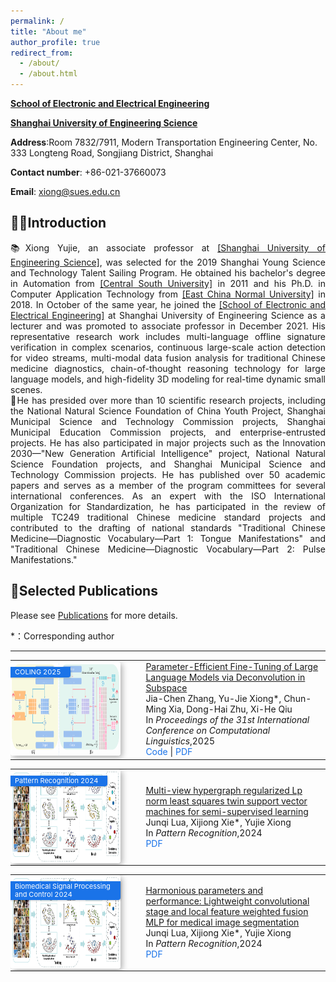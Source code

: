 ```yaml
---
permalink: /
title: "About me"
author_profile: true
redirect_from: 
  - /about/
  - /about.html
---
```


**[School of Electronic and Electrical Engineering](https://seee.sues.edu.cn/)**

**[Shanghai University of Engineering Science](https://www.sues.edu.cn/)**



**Address**:Room 7832/7911, Modern Transportation Engineering Center, No. 333 Longteng Road, Songjiang District, Shanghai

**Contact number**: +86-021-37660073

**Email**: xiong@sues.edu.cn

## 👨‍🎓Introduction

<div style="text-align: justify;">📚Xiong Yujie, an associate professor at <a href='https://www.sues.edu.cn/'>[Shanghai University of Engineering Science]</a>, was selected for the 2019 Shanghai Young Science and Technology Talent Sailing Program. He obtained his bachelor's degree in Automation from <a href='https://www.csu.edu.cn/'>[Central South University]</a> in 2011 and his Ph.D. in Computer Application Technology from <a href='https://www.ecnu.edu.cn/'>[East China Normal University]</a> in 2018. In October of the same year, he joined the <a href='https://seee.sues.edu.cn/'>[School of Electronic and Electrical Engineering]</a> at Shanghai University of Engineering Science as a lecturer and was promoted to associate professor in December 2021. His representative research work includes multi-language offline signature verification in complex scenarios, continuous large-scale action detection for video streams, multi-modal data fusion analysis for traditional Chinese medicine diagnostics, chain-of-thought reasoning technology for large language models, and high-fidelity 3D modeling for real-time dynamic small scenes. </div>

<div style="text-align: justify;">📖He has presided over more than 10 scientific research projects, including the National Natural Science Foundation of China Youth Project, Shanghai Municipal Science and Technology Commission projects, Shanghai Municipal Education Commission projects, and enterprise-entrusted projects. He has also participated in major projects such as the Innovation 2030—"New Generation Artificial Intelligence" project, National Natural Science Foundation projects, and Shanghai Municipal Science and Technology Commission projects. He has published over 50 academic papers and serves as a member of the program committees for several international conferences. As an expert with the ISO International Organization for Standardization, he has participated in the review of multiple TC249 traditional Chinese medicine standard projects and contributed to the drafting of national standards "Traditional Chinese Medicine—Diagnostic Vocabulary—Part 1: Tongue Manifestations" and "Traditional Chinese Medicine—Diagnostic Vocabulary—Part 2: Pulse Manifestations."</div>

## 📝Selected Publications
Please see [Publications](https://xiongyujie.cn/publications/) for more details.

*：Corresponding author

------

<table style="width: 100%; border: none; border-collapse: collapse;">
  <tr>
    <td style="width: 35%; border: none; padding: 0; vertical-align: middle; position: relative;">
      <div style="position: absolute; top: 10px; left: -8px;
           background: #1a73e8; color: white;
           padding: 2px 15px; /* 高度减少（原为3px） */
           font-size: 11px;  /* 字体稍小 */
           border-bottom-right-radius: 4px; 
           box-shadow: 1px 1px 3px rgba(0,0,0,0.2);
           font-weight: normal;
           line-height: 1.2;"> <!-- 调整行高 -->
        COLING 2025
      </div>
      <img src="/images/sp1.png" alt="图片描述" 
           style="width: 500px; height: 150px; 
           box-shadow: 3px 3px 10px rgba(0, 0, 0, 0.3); 
           border-radius: 4px;">
    </td>
    <td style="width: 65%; border: none; padding-left: 40px; vertical-align: middle;">
      <a href="https://xiongyujie.cn/publication/2025-01-19-paper-title-number-1">
        Parameter-Efficient Fine-Tuning of Large Language Models via Deconvolution in Subspace
      </a><br/>
      Jia-Chen Zhang, Yu-Jie Xiong*, Chun-Ming Xia, Dong-Hai Zhu, Xi-He Qiu<br/>
      In <i>Proceedings of the 31st International Conference on Computational Linguistics</i>,2025<br/>
      <a href="https://github.com/Godz-z/DCFT" style="color: #1a73e8; text-decoration: none;">Code</a> | 
      <a href="https://xiongyujie.cn/files/Parameter-Efficient_Fine-Tuning_of_Large_Language_Models_via_Deconvolution_in_Subspace.pdf" style="color: #1a73e8; text-decoration: none;">PDF</a>
    </td>
  </tr>
</table>
<table style="width: 100%; border: none; border-collapse: collapse;">
  <tr>
    <td style="width: 35%; border: none; padding: 0; vertical-align: middle; position: relative;">
      <div style="position: absolute; top: 10px; left: -8px;
           background: #1a73e8; color: white;
           padding: 2px 15px; /* 高度减少（原为3px） */
           font-size: 11px;  /* 字体稍小 */
           border-bottom-right-radius: 4px; 
           box-shadow: 1px 1px 3px rgba(0,0,0,0.2);
           font-weight: normal;
           line-height: 1.2;"> <!-- 调整行高 -->
         Pattern Recognition 2024
      </div>
      <img src="/images/sp2.png" alt="图片描述" 
           style="width: 500px; height: 150px; 
           box-shadow: 3px 3px 10px rgba(0, 0, 0, 0.3); 
           border-radius: 4px;">
    </td>
    <td style="width: 65%; border: none; padding-left: 40px; vertical-align: middle;">
      <a href="https://xiongyujie.cn/publication/2023-11-22-paper-title-number-1">
        Multi-view hypergraph regularized Lp norm least squares twin support vector machines for semi-supervised learning
      </a><br/>
       Junqi Lua, Xijiong Xie*, Yujie Xiong<br/>
      In <i>Pattern Recognition</i>,2024<br/>
      <a href="https://xiongyujie.cn/files/Multi-view_hypergraph_regularized_Lp_norm_least_squares_twin_support_vector_machines_for_semi-supervised_learning.pdf" style="color: #1a73e8; text-decoration: none;">PDF</a>
    </td>
  </tr>
</table>
<table style="width: 100%; border: none; border-collapse: collapse;">
  <tr>
    <td style="width: 35%; border: none; padding: 0; vertical-align: middle; position: relative;">
      <div style="position: absolute; top: 10px; left: -8px;
           background: #1a73e8; color: white;
           padding: 2px 15px; /* 高度减少（原为3px） */
           font-size: 11px;  /* 字体稍小 */
           border-bottom-right-radius: 4px; 
           box-shadow: 1px 1px 3px rgba(0,0,0,0.2);
           font-weight: normal;
           line-height: 1.2;"> <!-- 调整行高 -->
         Biomedical Signal Processing and Control 2024
      </div>
      <img src="/images/sp2.png" alt="图片描述" 
           style="width: 500px; height: 150px; 
           box-shadow: 3px 3px 10px rgba(0, 0, 0, 0.3); 
           border-radius: 4px;">
    </td>
    <td style="width: 65%; border: none; padding-left: 40px; vertical-align: middle;">
      <a href="https://xiongyujie.cn/publication/2024-10-10-paper-title-number-4">
        Harmonious parameters and performance: Lightweight convolutional stage and local feature weighted fusion MLP for medical image segmentation
      </a><br/>
       Junqi Lua, Xijiong Xie*, Yujie Xiong<br/>
      In <i>Pattern Recognition</i>,2024<br/>
      <a href="https://xiongyujie.cn/files/Multi-view_hypergraph_regularized_Lp_norm_least_squares_twin_support_vector_machines_for_semi-supervised_learning.pdf" style="color: #1a73e8; text-decoration: none;">PDF</a>
    </td>
  </tr>
</table>
